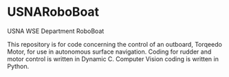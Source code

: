 USNARoboBoat
============

USNA WSE Department RoboBoat

This repository is for code concerning the control of an outboard, Torqeedo Motor, for use in autonomous surface navigation.
Coding for rudder and motor control is written in Dynamic C.
Computer Vision coding is written in Python.

